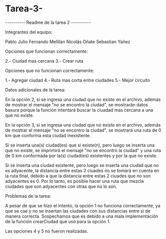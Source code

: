 # Tarea-3-

---------- Readme de la tarea 2 ----------

Integrantes del equipo:

Pablo Julio
Fernando Melillan
Nicolás Oñate
Sebastian Yañez

Opciones que funcionan correctamente:

2.- Ciudad mas cercana
3.- Crear ruta

Opciones que no funcionan correctamente:

1.- Agregar ciudad
4.- Ruta mas corta entre ciudades
5.- Mejor circuito


Datos adicionales de la tarea:

En la opción 2, si se ingresa una ciudad que no existe en el archivo, además de mostrar el mensaje "no se encontro la ciudad", se mostrarán datos basura porque la función intentará buscar la ciuadad mas cercana a una que no existe.

En la opción 3, si se ingresa una ciudad que no existe en el archivo, además de mostrar el mensaje "no se encontro la ciudad", se mostrará una ruta de 0 km que conforma esta ciudad inexistente.

Si se inserta una(s) ciudad(es) que si existe(n), pero luego se inserta una que no existe, se imprimirá el mensaje "no se encontro la ciudad" y una ruta de 0 km conformada por la(s) ciudad(es) existentes y por la que no existe.

Si se inserta una ciudad existente, pero luego se inserta una ciudad que no es adyacente, la distancia entre estas 2 ciuades no se tomará en cuenta en la ruta final, debido a que la distancia entre estas 2 ciuades que no son adyacentes es 0. Por lo tanto, es posible hacer una ruta que mezcla ciudades que son adyacentes con otras que no lo son.


Problemas de la tarea:

A pesar de que se hizo el intento, la opción 1 no funciona correctamente, ya que se cae y no se insertan las ciudades con sus distancias entre si de manera correcta.
Sospechamos que es debido a una mala implementación de la función crearCiudad que usó para la opción 1.

Las opciones 4 y 5 no fueron realizadas. 
